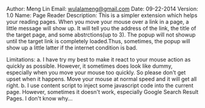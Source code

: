 Author: Meng Lin
Email: wulalameng@gmail.com
Date: 09-22-2014
Version: 1.0
Name: Page Reader
Description: 
This is a simpler extension which helps your reading pages. When you move your mouse over a link in a page, a little message will show up. It will tell you the address of the link, the title of the target page, and some abstrctions(up to 3).
The popup will not showup until the target link is completely loaded.Thus, sometimes, the popup will show up a little latter if the internet condition is bad.

Limitations:
a. I have try my best to make it react to your mouse action as quickly as possible. However, it sometimes does look like dummy, especially when you move your mouse too quickly. So please don't get upset when it happens. Move your mouse at normal speed and it will get all right.
b. I use content script to inject some javascript code into the current page. However, sometimes it doesn't work, especially Google Search Result Pages. I don't know why...

